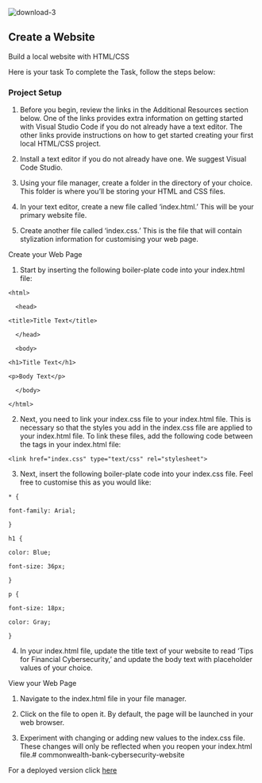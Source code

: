  ![download-3](https://github.com/rixiobarrios/commonwealth-bank-cybersecurity-website/assets/55994508/a4846027-eb19-41d2-9aef-22353cd88ee8)

## Create a Website

Build a local website with HTML/CSS

Here is your task
To complete the Task, follow the steps below:

### Project Setup

1. Before you begin, review the links in the Additional Resources section below. One of the links provides extra information on getting started with Visual Studio Code if you do not already have a text editor. The other links provide instructions on how to get started creating your first local HTML/CSS project. 

2. Install a text editor if you do not already have one. We suggest Visual Code Studio.

3. Using your file manager, create a folder in the directory of your choice. This folder is where you’ll be storing your HTML and CSS files.

4. In your text editor, create a new file called ‘index.html.’ This will be your primary website file.

5. Create another file called ‘index.css.’ This is the file that will contain stylization information for customising your web page.

Create your Web Page

1. Start by inserting the following boiler-plate code into your index.html file:
```
<html>

  <head>

<title>Title Text</title>

  </head>

  <body>

<h1>Title Text</h1>

<p>Body Text</p>

  </body>

</html>
```
2. Next, you need to link your index.css file to your index.html file. This is necessary so that the styles you add in the index.css file are applied to your index.html file. To link these files, add the following code between the <head> tags in your index.html file:
```
<link href="index.css" type="text/css" rel="stylesheet">
```
3. Next, insert the following boiler-plate code into your index.css file. Feel free to customise this as you would like:
```
* {

font-family: Arial;

}

h1 {

color: Blue;

font-size: 36px;

}

p {

font-size: 18px;

color: Gray;

}
```
4. In your index.html file, update the title text of your website to read ‘Tips for Financial Cybersecurity,’ and update the body text with placeholder values of your choice.

View your Web Page

1. Navigate to the index.html file in your file manager.

2. Click on the file to open it. By default, the page will be launched in your web browser.

3. Experiment with changing or adding new values to the index.css file. These changes will only be reflected when you reopen your index.html file.# commonwealth-bank-cybersecurity-website

For a deployed version click [here](https://commonwealth-bank-cybersecurity.netlify.app/)
